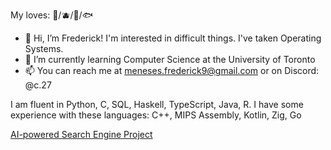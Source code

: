 My loves: 🍵/🫐/🍚/🐟
* 👋 Hi, I’m Frederick! I'm interested in difficult things. I've taken Operating Systems.
* 🌱 I’m currently learning Computer Science at the University of Toronto
* 📫 You can reach me at meneses.frederick9@gmail.com or on Discord: @c.27

I am fluent in Python, C, SQL, Haskell, TypeScript, Java, R. I have some experience with these languages: C++, MIPS Assembly, Kotlin, Zig, Go

[AI-powered Search Engine Project](https://youtu.be/L-2fCBj8h5w)

<!---
avinight/avinight is a ✨ special ✨ repository because its `README.md` (this file) appears on your GitHub profile.
You can click the Preview link to take a look at your changes.
--->
